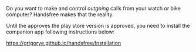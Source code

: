 Do you want to make and control *outgoing* calls from your watch or bike computer? Handsfree makes that the reality.

Until the approves the play store version is approved, you need to install the companion app following instructions below:

https://grigorye.github.io/handsfree/Installation

